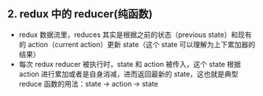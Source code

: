## 2. redux 中的 reducer(纯函数)

* redux 数据流里，reduces 其实是根据之前的状态（previous state）和现有的 action（current action）更新 state（这个 state 可以理解为上下累加器的结果）
* 每次 redux reducer 被执行时，state 和 action 被传入，这个 state 根据 action 进行累加或者是自身消减，进而返回最新的 state，这也就是典型 reduce 函数的用法：state -> action -> state
